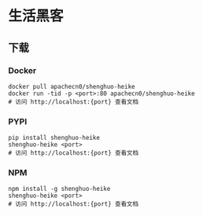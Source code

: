 # 生活黑客

## 下载

### Docker

```
docker pull apachecn0/shenghuo-heike
docker run -tid -p <port>:80 apachecn0/shenghuo-heike
# 访问 http://localhost:{port} 查看文档
```

### PYPI

```
pip install shenghuo-heike
shenghuo-heike <port>
# 访问 http://localhost:{port} 查看文档
```

### NPM

```
npm install -g shenghuo-heike
shenghuo-heike <port>
# 访问 http://localhost:{port} 查看文档
```